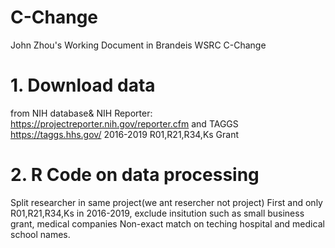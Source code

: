 # C-Change
John Zhou's Working Document in Brandeis WSRC C-Change
# 1. Download data 
from NIH database& NIH Reporter: https://projectreporter.nih.gov/reporter.cfm and TAGGS https://taggs.hhs.gov/
2016-2019 R01,R21,R34,Ks Grant
# 2. R Code on data processing
Split researcher in same project(we ant resercher not project) First and only R01,R21,R34,Ks in 2016-2019, exclude insitution such as small business grant, medical companies
Non-exact match on teching hospital and medical school names.
